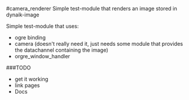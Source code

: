 #camera_renderer
Simple test-module that renders an image stored in dynaik-image

Simple test-module that uses:
 * ogre binding
 * camera (doesn't really need it, just needs some module that provides the datachannel containing the image)
 * orgre_window_handler


###TODO
 * get it working
 * link pages
 * Docs
